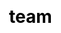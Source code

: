 ---
title: "team"

css: "scss/team.scss"

section1:
  title: 'Team Members'
  content: 'We ❤️ Open Source.'
  topImage: "/images/team/team-top.jpg"

section2:
  title: 'KubeSphere Member'

section3:
  title: 'KubeSphere Contributor'
  description: "You can check out the list of all contributors to KubeSphere in Github Insight"
  icon: "/images/team/github.svg"
  contributors:
    - name: "kubesphere"
      link: "https://github.com/kubesphere/kubesphere/graphs/contributors"
    - name: "kubekey"
      link: "https://github.com/kubesphere/kubekey/graphs/contributors"
    - name: "console"
      link: "https://github.com/kubesphere/console/graphs/contributors"
    - name: "ks-installer"
      link: "https://github.com/kubesphere/ks-installer/graphs/contributors"
    - name: "kubeeye"
      link: "https://github.com/kubesphere/kubeeye/graphs/contributors"
    - name: "community"
      link: "https://github.com/kubesphere/community/graphs/contributors"

section4:
  title: "KubeSphere Ambassador"
  description: "Time : xx Month xx, 2023 - xx Month xx, 2024"
  ambassadors:
    - name: "Calvin Yu"
      nickname: "calvinyv"
      avater: "https://avatars.githubusercontent.com/u/28883416?v=4"
      link: "https://github.com/calvinyv/"
    - name: "fawei zhao"
      nickname: "faweizhao26"
      avater: "https://avatars.githubusercontent.com/u/78190874?v=4"
      link: "https://github.com/faweizhao26/"
    - name: "Halil Bugol"
      nickname: "halil-bugol"
      avater: "https://avatars.githubusercontent.com/u/60687576?v=4"
      link: "https://github.com/halil-bugol/"
---